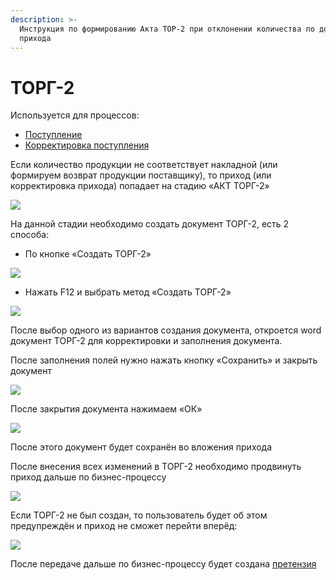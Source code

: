 ```yaml
---
description: >-
  Инструкция по формированию Акта ТОР-2 при отклонении количества по документу
  прихода
---
```


# ТОРГ-2

Используется для процессов:

* [Поступление](./)
* [Корректировка поступления](../korrektirovka-postupleniya.md)

Если количество продукции не соответствует накладной (или формируем возврат продукции поставщику), то приход (или корректировка прихода) попадает на стадию «АКТ ТОРГ-2»

![](<../../../../.gitbook/assets/0 (16)>)

На данной стадии необходимо создать документ ТОРГ-2, есть 2 способа:

* По кнопке «Создать ТОРГ-2»

![](<../../../../.gitbook/assets/1 (24)>)

* Нажать F12 и выбрать метод «Создать ТОРГ-2»

![](<../../../../.gitbook/assets/2 (30)>)

После выбор одного из вариантов создания документа, откроется word документ ТОРГ-2 для корректировки и заполнения документа.

После заполнения полей нужно нажать кнопку «Сохранить» и закрыть документ

![](<../../../../.gitbook/assets/3 (20)>)

После закрытия документа нажимаем «ОК»

![](<../../../../.gitbook/assets/4 (30)>)

После этого документ будет сохранён во вложения прихода

После внесения всех изменений в ТОРГ-2 необходимо продвинуть приход дальше по бизнес-процессу

![](<../../../../.gitbook/assets/5 (12)>)

Если ТОРГ-2 не был создан, то пользователь будет об этом предупреждён и приход не сможет перейти вперёд:

![](<../../../../.gitbook/assets/6 (6)>)

После передаче дальше по бизнес-процессу будет создана [претензия](../../../../upravlenie-kachestvom/pretenzii/pretenziya-postavshiku/osnovaniya-pretenzii/pretenziya-po-prikhodu.md)
